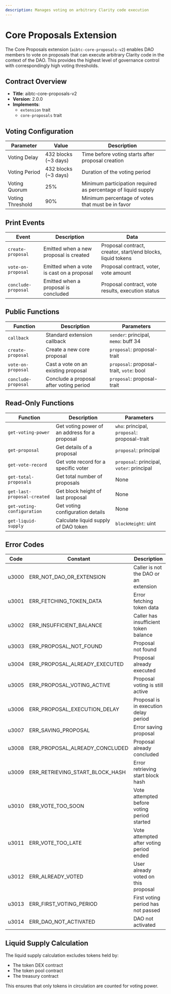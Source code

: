 ```yaml
---
description: Manages voting on arbitrary Clarity code execution
---
```


# Core Proposals Extension

The Core Proposals extension (`aibtc-core-proposals-v2`) enables DAO members to vote on proposals that can execute arbitrary Clarity code in the context of the DAO. This provides the highest level of governance control with correspondingly high voting thresholds.

## Contract Overview

- **Title**: aibtc-core-proposals-v2
- **Version**: 2.0.0
- **Implements**: 
  - `extension` trait
  - `core-proposals` trait

## Voting Configuration

| Parameter | Value | Description |
|-----------|-------|-------------|
| Voting Delay | 432 blocks (~3 days) | Time before voting starts after proposal creation |
| Voting Period | 432 blocks (~3 days) | Duration of the voting period |
| Voting Quorum | 25% | Minimum participation required as percentage of liquid supply |
| Voting Threshold | 90% | Minimum percentage of votes that must be in favor |

## Print Events

| Event | Description | Data |
|-------|-------------|------|
| `create-proposal` | Emitted when a new proposal is created | Proposal contract, creator, start/end blocks, liquid tokens |
| `vote-on-proposal` | Emitted when a vote is cast on a proposal | Proposal contract, voter, vote amount |
| `conclude-proposal` | Emitted when a proposal is concluded | Proposal contract, vote results, execution status |

## Public Functions

| Function | Description | Parameters |
|----------|-------------|------------|
| `callback` | Standard extension callback | `sender`: principal, `memo`: buff 34 |
| `create-proposal` | Create a new core proposal | `proposal`: proposal-trait |
| `vote-on-proposal` | Cast a vote on an existing proposal | `proposal`: proposal-trait, `vote`: bool |
| `conclude-proposal` | Conclude a proposal after voting period | `proposal`: proposal-trait |

## Read-Only Functions

| Function | Description | Parameters |
|----------|-------------|------------|
| `get-voting-power` | Get voting power of an address for a proposal | `who`: principal, `proposal`: proposal-trait |
| `get-proposal` | Get details of a proposal | `proposal`: principal |
| `get-vote-record` | Get vote record for a specific voter | `proposal`: principal, `voter`: principal |
| `get-total-proposals` | Get total number of proposals | None |
| `get-last-proposal-created` | Get block height of last proposal | None |
| `get-voting-configuration` | Get voting configuration details | None |
| `get-liquid-supply` | Calculate liquid supply of DAO token | `blockHeight`: uint |

## Error Codes

| Code | Constant | Description |
|------|----------|-------------|
| u3000 | ERR_NOT_DAO_OR_EXTENSION | Caller is not the DAO or an extension |
| u3001 | ERR_FETCHING_TOKEN_DATA | Error fetching token data |
| u3002 | ERR_INSUFFICIENT_BALANCE | Caller has insufficient token balance |
| u3003 | ERR_PROPOSAL_NOT_FOUND | Proposal not found |
| u3004 | ERR_PROPOSAL_ALREADY_EXECUTED | Proposal already executed |
| u3005 | ERR_PROPOSAL_VOTING_ACTIVE | Proposal voting is still active |
| u3006 | ERR_PROPOSAL_EXECUTION_DELAY | Proposal is in execution delay period |
| u3007 | ERR_SAVING_PROPOSAL | Error saving proposal |
| u3008 | ERR_PROPOSAL_ALREADY_CONCLUDED | Proposal already concluded |
| u3009 | ERR_RETRIEVING_START_BLOCK_HASH | Error retrieving start block hash |
| u3010 | ERR_VOTE_TOO_SOON | Vote attempted before voting period started |
| u3011 | ERR_VOTE_TOO_LATE | Vote attempted after voting period ended |
| u3012 | ERR_ALREADY_VOTED | User already voted on this proposal |
| u3013 | ERR_FIRST_VOTING_PERIOD | First voting period has not passed |
| u3014 | ERR_DAO_NOT_ACTIVATED | DAO not activated |

## Liquid Supply Calculation

The liquid supply calculation excludes tokens held by:
- The token DEX contract
- The token pool contract
- The treasury contract

This ensures that only tokens in circulation are counted for voting power.
